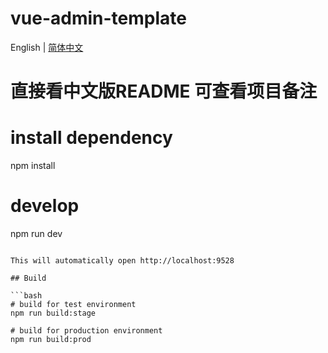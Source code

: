 # vue-admin-template

English | [简体中文](./README-zh.md)

# 直接看中文版README 可查看项目备注

# install dependency
npm install

# develop
npm run dev
```

This will automatically open http://localhost:9528

## Build

```bash
# build for test environment
npm run build:stage

# build for production environment
npm run build:prod
```